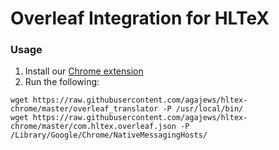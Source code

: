 # Overleaf Integration for HLTeX

### Usage
1. Install our [Chrome extension](https://chrome.google.com/webstore/detail/hltex-overleaf/lnkcgiecknmlaohkgeajflfcfnajpbec/related)
2. Run the following:
```
wget https://raw.githubusercontent.com/agajews/hltex-chrome/master/overleaf_translator -P /usr/local/bin/
wget https://raw.githubusercontent.com/agajews/hltex-chrome/master/com.hltex.overleaf.json -P /Library/Google/Chrome/NativeMessagingHosts/
```

